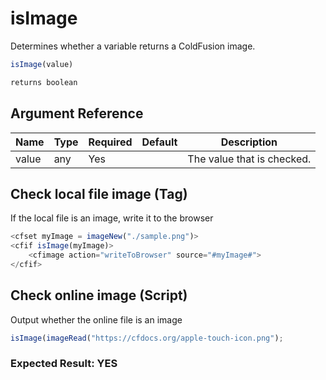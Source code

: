 # isImage

Determines whether a variable returns a ColdFusion image.

```javascript
isImage(value)
```

```javascript
returns boolean
```

## Argument Reference

| Name | Type | Required | Default | Description |
| --- | --- | --- | --- | --- |
| value | any | Yes |  | The value that is checked. |

## Check local file image (Tag)

If the local file is an image, write it to the browser

```javascript
<cfset myImage = imageNew("./sample.png")>
<cfif isImage(myImage)>
	<cfimage action="writeToBrowser" source="#myImage#">
</cfif>
```

## Check online image (Script)

Output whether the online file is an image

```javascript
isImage(imageRead("https://cfdocs.org/apple-touch-icon.png");
```

### Expected Result: YES
